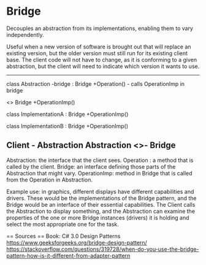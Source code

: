 # Bridge
Decouples an abstraction from its implementations, enabling them to vary
independently.

Useful when a new version of software is brought out that will replace an
existing version, but the older version must still run for its existing client
base. The client code will not have to change, as it is conforming to a given
abstraction, but the client will need to indicate which version it wants to
use.

---------------------------------------------------
class Abstraction
  -bridge : Bridge
  +Operation() - calls OperationImp in bridge

<<interface>>
Bridge
  +OperationImp()

class ImplementationA : Bridge
  +OperationImp()

class ImplementationB : Bridge
  +OperationImp()

Client - Abstraction
Abstraction <>- Bridge
---------------------------------------------------

Abstraction: the interface that the client sees.
Operation : a method that is called by the client.
Bridge: an interface defining those parts of the Abstraction that might vary.
OperationImp: method in Bridge that is called from the Operation in
Abstraction.

Example use: in graphics, different displays have different capabilities and
drivers. These would be the implementations of the Bridge pattern, and the
Bridge would be an interface of their essential capabilities. The Client calls
the Abstraction to display something, and the Abstraction can examine the
properties of the one or more Bridge instances (drivers) it is holding and
select the most appropriate one for the task.


== Sources ==
Book: C# 3.0 Design Patterns
https://www.geeksforgeeks.org/bridge-design-pattern/
https://stackoverflow.com/questions/319728/when-do-you-use-the-bridge-pattern-how-is-it-different-from-adapter-pattern

